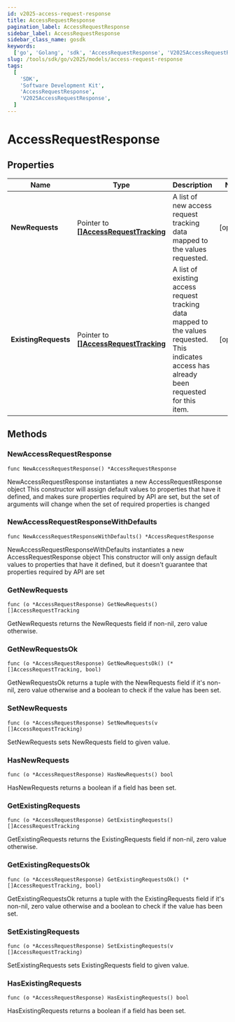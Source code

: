 ```yaml
---
id: v2025-access-request-response
title: AccessRequestResponse
pagination_label: AccessRequestResponse
sidebar_label: AccessRequestResponse
sidebar_class_name: gosdk
keywords:
  ['go', 'Golang', 'sdk', 'AccessRequestResponse', 'V2025AccessRequestResponse']
slug: /tools/sdk/go/v2025/models/access-request-response
tags:
  [
    'SDK',
    'Software Development Kit',
    'AccessRequestResponse',
    'V2025AccessRequestResponse',
  ]
---
```


# AccessRequestResponse

## Properties

| Name | Type | Description | Notes |
| --- | --- | --- | --- |
| **NewRequests** | Pointer to [**[]AccessRequestTracking**](access-request-tracking) | A list of new access request tracking data mapped to the values requested. | [optional] |
| **ExistingRequests** | Pointer to [**[]AccessRequestTracking**](access-request-tracking) | A list of existing access request tracking data mapped to the values requested. This indicates access has already been requested for this item. | [optional] |

## Methods

### NewAccessRequestResponse

`func NewAccessRequestResponse() *AccessRequestResponse`

NewAccessRequestResponse instantiates a new AccessRequestResponse object This constructor will assign default values to properties that have it defined, and makes sure properties required by API are set, but the set of arguments will change when the set of required properties is changed

### NewAccessRequestResponseWithDefaults

`func NewAccessRequestResponseWithDefaults() *AccessRequestResponse`

NewAccessRequestResponseWithDefaults instantiates a new AccessRequestResponse object This constructor will only assign default values to properties that have it defined, but it doesn't guarantee that properties required by API are set

### GetNewRequests

`func (o *AccessRequestResponse) GetNewRequests() []AccessRequestTracking`

GetNewRequests returns the NewRequests field if non-nil, zero value otherwise.

### GetNewRequestsOk

`func (o *AccessRequestResponse) GetNewRequestsOk() (*[]AccessRequestTracking, bool)`

GetNewRequestsOk returns a tuple with the NewRequests field if it's non-nil, zero value otherwise and a boolean to check if the value has been set.

### SetNewRequests

`func (o *AccessRequestResponse) SetNewRequests(v []AccessRequestTracking)`

SetNewRequests sets NewRequests field to given value.

### HasNewRequests

`func (o *AccessRequestResponse) HasNewRequests() bool`

HasNewRequests returns a boolean if a field has been set.

### GetExistingRequests

`func (o *AccessRequestResponse) GetExistingRequests() []AccessRequestTracking`

GetExistingRequests returns the ExistingRequests field if non-nil, zero value otherwise.

### GetExistingRequestsOk

`func (o *AccessRequestResponse) GetExistingRequestsOk() (*[]AccessRequestTracking, bool)`

GetExistingRequestsOk returns a tuple with the ExistingRequests field if it's non-nil, zero value otherwise and a boolean to check if the value has been set.

### SetExistingRequests

`func (o *AccessRequestResponse) SetExistingRequests(v []AccessRequestTracking)`

SetExistingRequests sets ExistingRequests field to given value.

### HasExistingRequests

`func (o *AccessRequestResponse) HasExistingRequests() bool`

HasExistingRequests returns a boolean if a field has been set.
